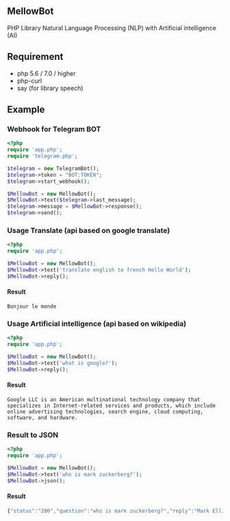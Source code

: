 ## MellowBot
PHP Library Natural Language Processing (NLP) with Artificial intelligence (AI)

## Requirement
* php 5.6 / 7.0 / higher
* php-curl
* say (for library speech)

## Example

### Webhook for Telegram BOT

```php
<?php
require 'app.php';
require 'telegram.php';

$telegram = new TelegramBot();
$telegram->token = "BOT:TOKEN";
$telegram->start_webhook();

$MellowBot = new MellowBot();
$MellowBot->text($telegram->last_message);
$telegram->message = $MellowBot->response();
$telegram->send();
```


### Usage Translate (api based on google translate)

```php
<?php
require 'app.php';

$MellowBot = new MellowBot();
$MellowBot->text('translate english to french Hello World');
$MellowBot->reply();
```
#### Result
```console
Bonjour le monde
```



### Usage Artificial intelligence (api based on wikipedia)

```php
<?php
require 'app.php';

$MellowBot = new MellowBot();
$MellowBot->text('what is google?');
$MellowBot->reply();
```
#### Result
```console
Google LLC is an American multinational technology company that specializes in Internet-related services and products, which include online advertising technologies, search engine, cloud computing, software, and hardware.
```



### Result to JSON

```php
<?php
require 'app.php';

$MellowBot = new MellowBot();
$MellowBot->text('who is mark zuckerberg?');
$MellowBot->json();
```
#### Result
```javascript
{"status":"200","question":"who is mark zuckerberg?","reply":"Mark Elliot Zuckerberg (; born May 14, 1984) is an American technology entrepreneur and philanthropist.\n\nhttps:\/\/en.wikipedia.org\/wiki\/Mark_Zuckerberg"}
```

